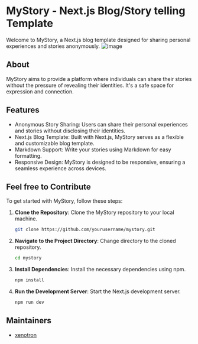 # MyStory - Next.js Blog/Story telling Template

Welcome to MyStory, a Next.js blog template designed for sharing personal experiences and stories anonymously.
![image](https://github.com/Sayak-Bhunia/mystory/assets/110457746/eaa2d219-cd23-4c4a-9bbc-e49ecac9ba4e)

## About

MyStory aims to provide a platform where individuals can share their stories without the pressure of revealing their identities. It's a safe space for expression and connection.

## Features

- Anonymous Story Sharing: Users can share their personal experiences and stories without disclosing their identities.
- Next.js Blog Template: Built with Next.js, MyStory serves as a flexible and customizable blog template.
- Markdown Support: Write your stories using Markdown for easy formatting.
- Responsive Design: MyStory is designed to be responsive, ensuring a seamless experience across devices.

## Feel free to Contribute

To get started with MyStory, follow these steps:

1. **Clone the Repository**: Clone the MyStory repository to your local machine.

   ```bash
   git clone https://github.com/yourusername/mystory.git
2. **Navigate to the Project Directory**: Change directory to the cloned repository.
   ```bash
   cd mystory
3. **Install Dependencies**: Install the necessary dependencies using npm.
   ```bash
   npm install
4. **Run the Development Server**: Start the Next.js development server.
   ```bash
   npm run dev
## Maintainers

- [xenotron](https://github.com/Sayak-Bhunia)
